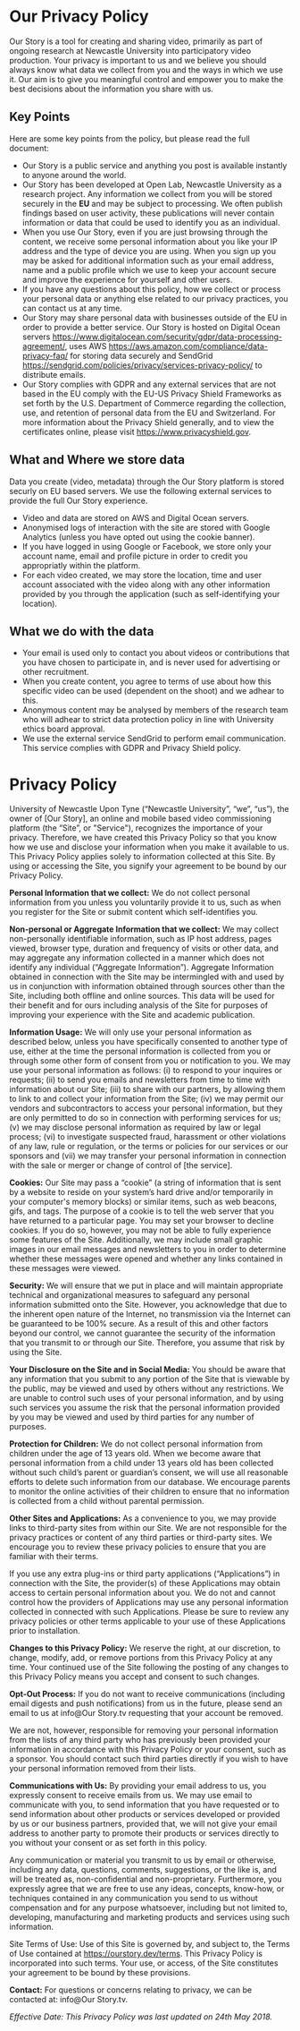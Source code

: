 # Our Privacy Policy

Our Story is a tool for creating and sharing video, primarily as part of ongoing research at Newcastle University into participatory video production. Your privacy is important to us and we believe you should always know what data we collect from you and the ways in which we use it. Our aim is to give you meaningful control and empower you to make the best decisions about the information you share with us.

## Key Points

Here are some key points from the policy, but please read the full document:

* Our Story is a public service and anything you post is available instantly to anyone around the world.
* Our Story has been developed at Open Lab, Newcastle University as a research project. Any information we collect from you will be stored securely in the **EU** and may be subject to processing. We often publish findings based on user activity, these publications will never contain information or data that could be used to identify you as an individual.
* When you use Our Story, even if you are just browsing through the content, we receive some personal information about you like your IP address and the type of device you are using. When you sign up you may be asked for additional information such as your email address, name and a public profile which we use to keep your account secure and improve the experience for yourself and other users.
*  If you have any questions about this policy, how we collect or process your personal data or anything else related to our privacy practices, you can contact us at any time.
* Our Story may share personal data with businesses outside of the EU in order to provide a better service. Our Story is hosted on Digital Ocean servers https://www.digitalocean.com/security/gdpr/data-processing-agreement/, uses AWS https://aws.amazon.com/compliance/data-privacy-faq/ for storing data securely and SendGrid https://sendgrid.com/policies/privacy/services-privacy-policy/ to distribute emails.
* Our Story complies with GDPR and any external services that are not based in the EU comply with the EU-US Privacy Shield Frameworks as set forth by the U.S. Department of Commerce regarding the collection, use, and retention of personal data from the EU and Switzerland. For more information about the Privacy Shield generally, and to view the certificates online, please visit https://www.privacyshield.gov.

## What and Where we store data

Data you create (video, metadata) through the Our Story platform is stored securly on EU based servers. We use the following external services to provide the full Our Story experience.

- Video and data are stored on AWS and Digital Ocean servers.
- Anonymised logs of interaction with the site are stored with Google Analytics (unless you have opted out using the cookie banner).
- If you have logged in using Google or Facebook, we store only your account name, email and profile picture in order to credit you appropriatly within the platform.
- For each video created, we may store the location, time and user account associated with the video along with any other information provided by you through the application (such as self-identifying your location).

## What we do with the data

- Your email is used only to contact you about videos or contributions that you have chosen to participate in, and is never used for advertising or other recruitment.
- When you create content, you agree to terms of use about how this specific video can be used (dependent on the shoot) and we adhear to this.
- Anonymous content may be analysed by members of the research team who will adhear to strict data protection policy in line with University ethics board approval.
- We use the external service SendGrid to perform email communication. This service complies with GDPR and Privacy Shield policy.

# Privacy Policy

University of Newcastle Upon Tyne (“Newcastle University”, “we”, “us”), the owner of [Our Story], an online and mobile based video commissioning platform (the “Site”, or "Service"), recognizes the importance of your privacy. Therefore, we have created this Privacy Policy so that you know how we use and disclose your information when you make it available to us. This Privacy Policy applies solely to information collected at this Site. By using or accessing the Site, you signify your agreement to be bound by our Privacy Policy.

__Personal Information that we collect:__
We do not collect personal information from you unless you voluntarily provide it to us, such as when you register for the Site or submit content which self-identifies you.

__Non-personal or Aggregate Information that we collect:__
We may collect non-personally identifiable information, such as IP host address, pages viewed, browser type, duration and frequency of visits or other data, and may aggregate any information collected in a manner which does not identify any individual (“Aggregate Information”). Aggregate Information obtained in connection with the Site may be intermingled with and used by us in conjunction with information obtained through sources other than the Site, including both offline and online sources. This data will be used for their benefit and for ours including analysis of the Site for purposes of improving your experience with the Site and academic publication.

__Information Usage:__
We will only use your personal information as described below, unless you have specifically consented to another type of use, either at the time the personal information is collected from you or through some other form of consent from you or notification to you. We may use your personal information as follows: (i) to respond to your inquires or requests; (ii) to send you emails and newsletters from time to time with information about our Site; (iii) to share with our partners, by allowing them to link to and collect your information from the Site; (iv) we may permit our vendors and subcontractors to access your personal information, but they are only permitted to do so in connection with performing services for us; (v) we may disclose personal information as required by law or legal process; (vi) to investigate suspected fraud, harassment or other violations of any law, rule or regulation, or the terms or policies for our services or our sponsors and (vii) we may transfer your personal information in connection with the sale or merger or change of control of [the service].

__Cookies:__
Our Site may pass a “cookie” (a string of information that is sent by a website to reside on your system’s hard drive and/or temporarily in your computer's memory blocks) or similar items, such as web beacons, gifs, and tags. The purpose of a cookie is to tell the web server that you have returned to a particular page. You may set your browser to decline cookies. If you do so, however, you may not be able to fully experience some features of the Site. Additionally, we may include small graphic images in our email messages and newsletters to you in order to determine whether these messages were opened and whether any links contained in these messages were viewed.

__Security:__
We will ensure that we put in place and will maintain appropriate technical and organizational measures to safeguard any personal information submitted onto the Site. However, you acknowledge that due to the inherent open nature of the Internet, no transmission via the Internet can be guaranteed to be 100% secure. As a result of this and other factors beyond our control, we cannot guarantee the security of the information that you transmit to or through our Site. Therefore, you assume that risk by using the Site.

__Your Disclosure on the Site and in Social Media:__
You should be aware that any information that you submit to any portion of the Site that is viewable by the public, may be viewed and used by others without any restrictions. We are unable to control such uses of your personal information, and by using such services you assume the risk that the personal information provided by you may be viewed and used by third parties for any number of purposes.

__Protection for Children:__
We do not collect personal information from children under the age of 13 years old. When we become aware that personal information from a child under 13 years old has been collected without such child’s parent or guardian’s consent, we will use all reasonable efforts to delete such information from our database. We encourage parents to monitor the online activities of their children to ensure that no information is collected from a child without parental permission.

__Other Sites and Applications:__
As a convenience to you, we may provide links to third-party sites from within our Site. We are not responsible for the privacy practices or content of any third parties or third-party sites. We encourage you to review these privacy policies to ensure that you are familiar with their terms.

If you use any extra plug-ins or third party applications (“Applications”) in connection with the Site, the provider(s) of these Applications may obtain access to certain personal information about you. We do not and cannot control how the providers of Applications may use any personal information collected in connected with such Applications. Please be sure to review any privacy policies or other terms applicable to your use of these Applications prior to installation.

__Changes to this Privacy Policy:__
We reserve the right, at our discretion, to change, modify, add, or remove portions from this Privacy Policy at any time. Your continued use of the Site following the posting of any changes to this Privacy Policy means you accept and consent to such changes.

__Opt-Out Process:__
If you do not want to receive communications (including email digests and push notifications) from us in the future, please send an email to us at info@Our Story.tv requesting that your account be removed.

We are not, however, responsible for removing your personal information from the lists of any third party who has previously been provided your information in accordance with this Privacy Policy or your consent, such as a sponsor. You should contact such third parties directly if you wish to have your personal information removed from their lists.

__Communications with Us:__
By providing your email address to us, you expressly consent to receive emails from us. We may use email to communicate with you, to send information that you have requested or to send information about other products or services developed or provided by us or our business partners, provided that, we will not give your email address to another party to promote their products or services directly to you without your consent or as set forth in this policy.

Any communication or material you transmit to us by email or otherwise, including any data, questions, comments, suggestions, or the like is, and will be treated as, non-confidential and non-proprietary. Furthermore, you expressly agree that we are free to use any ideas, concepts, know-how, or techniques contained in any communication you send to us without compensation and for any purpose whatsoever, including but not limited to, developing, manufacturing and marketing products and services using such information.

Site Terms of Use: Use of this Site is governed by, and subject to, the Terms of Use contained at https://ourstory.dev/terms. This Privacy Policy is incorporated into such terms. Your use, or access, of the Site constitutes your agreement to be bound by these provisions.

__Contact:__
For questions or concerns relating to privacy, we can be contacted at: info@Our Story.tv.

*Effective Date: This Privacy Policy was last updated on 24th May 2018.*
